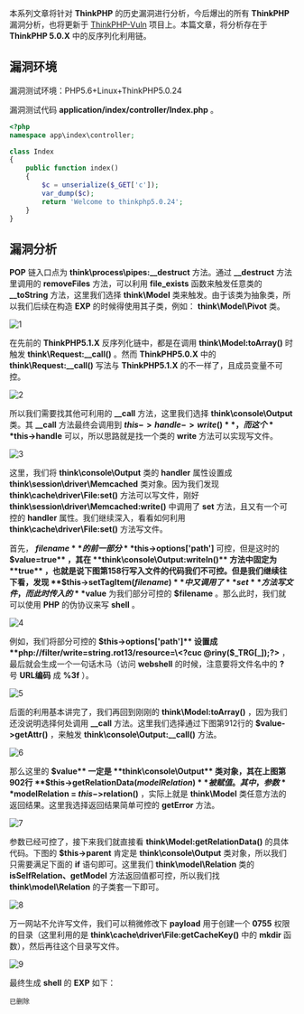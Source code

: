 本系列文章将针对 **ThinkPHP** 的历史漏洞进行分析，今后爆出的所有 **ThinkPHP** 漏洞分析，也将更新于 [ThinkPHP-Vuln](https://github.com/Mochazz/ThinkPHP-Vuln) 项目上。本篇文章，将分析存在于 **ThinkPHP 5.0.X** 中的反序列化利用链。

## 漏洞环境

漏洞测试环境：PHP5.6+Linux+ThinkPHP5.0.24

漏洞测试代码 **application/index/controller/Index.php** 。

```php
<?php
namespace app\index\controller;

class Index
{
    public function index()
    {
        $c = unserialize($_GET['c']);
        var_dump($c);
        return 'Welcome to thinkphp5.0.24';
    }
}
```

## 漏洞分析

**POP** 链入口点为 **think\process\pipes:__destruct** 方法。通过 **__destruct** 方法里调用的 **removeFiles** 方法，可以利用 **file_exists** 函数来触发任意类的 **__toString** 方法，这里我们选择 **think\Model** 类来触发。由于该类为抽象类，所以我们后续在构造 **EXP** 的时候得使用其子类，例如： **think\Model\Pivot** 类。

![1](/img/ThinkPHP5.0.X反序列化利用链/1.png)

在先前的 **ThinkPHP5.1.X** 反序列化链中，都是在调用 **think\Model:toArray()** 时触发 **think\Request:__call()** 。然而 **ThinkPHP5.0.X** 中的 **think\Request:__call()** 写法与 **ThinkPHP5.1.X** 的不一样了，且成员变量不可控。

![2](/img/ThinkPHP5.0.X反序列化利用链/2.png)

所以我们需要找其他可利用的 **__call** 方法，这里我们选择 **think\console\Output** 类。其 **__call** 方法最终会调用到 **$this->handle->write()** ，而这个 **$this->handle** 可以，所以思路就是找一个类的 **write** 方法可以实现写文件。

![3](/img/ThinkPHP5.0.X反序列化利用链/3.png)

这里，我们将 **think\console\Output** 类的 **handler** 属性设置成 **think\session\driver\Memcached** 类对象。因为我们发现 **think\cache\driver\File:set()** 方法可以写文件，刚好 **think\session\driver\Memcached:write()** 中调用了 **set** 方法，且又有一个可控的 **handler** 属性。我们继续深入，看看如何利用 **think\cache\driver\File:set()** 方法写文件。

首先， **$filename** 的前一部分 **$this->options['path']** 可控，但是这时的 **$value=true** ，其在 **think\console\Output:writeln()** 方法中固定为 **true** ，也就是说下图第158行写入文件的代码我们不可控。但是我们继续往下看，发现 **$this->setTagItem($filename)** 中又调用了 **set** 方法写文件，而此时传入的 **$value** 为我们部分可控的 **$filename** 。那么此时，我们就可以使用 **PHP** 的伪协议来写 **shell** 。

![4](/img/ThinkPHP5.0.X反序列化利用链/4.png)

例如，我们将部分可控的 **$this->options['path']** 设置成 **php://filter/write=string.rot13/resource=\<?cuc @riny($_TRG[\_]);?>** ，最后就会生成一个一句话木马（访问 **webshell** 的时候，注意要将文件名中的 **?** 号 **URL编码** 成 **%3f** ）。

![5](/img/ThinkPHP5.0.X反序列化利用链/5.png)

后面的利用基本讲完了，我们再回到刚刚的 **think\Model:toArray()** ，因为我们还没说明选择何处调用 **__call** 方法。这里我们选择通过下图第912行的 **$value->getAttr()** ，来触发 **think\console\Output:__call()** 方法。

![6](/img/ThinkPHP5.0.X反序列化利用链/6.png)

那么这里的 **$value** 一定是 **think\console\Output** 类对象，其在上图第902行 **$this->getRelationData($modelRelation)** 被赋值。其中，参数 **$modelRelation = $this->$relation()** ，实际上就是 **think\Model** 类任意方法的返回结果。这里我选择返回结果简单可控的 **getError** 方法。

![7](/img/ThinkPHP5.0.X反序列化利用链/7.png)

参数已经可控了，接下来我们就直接看 **think\Model:getRelationData()** 的具体代码。下图的 **$this->parent** 肯定是 **think\console\Output** 类对象，所以我们只需要满足下面的 **if** 语句即可。这里我们 **think\model\Relation** 类的 **isSelfRelation、getModel** 方法返回值都可控，所以我们找 **think\model\Relation** 的子类套一下即可。

![8](/img/ThinkPHP5.0.X反序列化利用链/8.png)

万一网站不允许写文件，我们可以稍微修改下 **payload** 用于创建一个 **0755** 权限的目录（这里利用的是 **think\cache\driver\File:getCacheKey()** 中的 **mkdir** 函数），然后再往这个目录写文件。

![9](/img/ThinkPHP5.0.X反序列化利用链/9.gif)

最终生成 **shell** 的 **EXP** 如下：

```
已删除
```